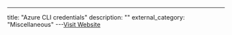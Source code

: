 ---
title: "Azure CLI credentials"
description: ""
external_category: "Miscellaneous"
---[Visit Website](https://pkg.go.dev/github.com/Azure/azure-sdk-for-go/sdk/azidentity#AzureCLICredential)

